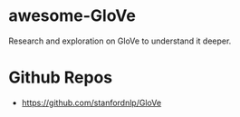 # awesome-GloVe
Research and exploration on GloVe to understand it deeper.

# Github Repos
- https://github.com/stanfordnlp/GloVe
